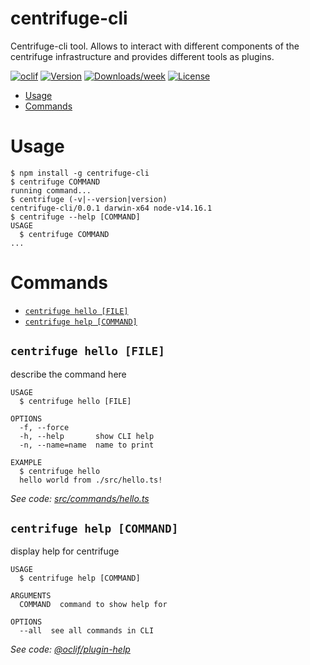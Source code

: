 centrifuge-cli
==============

Centrifuge-cli tool. Allows to interact with different components of the centrifuge infrastructure and provides different tools as plugins.

[![oclif](https://img.shields.io/badge/cli-oclif-brightgreen.svg)](https://oclif.io)
[![Version](https://img.shields.io/npm/v/centrifuge-cli.svg)](https://npmjs.org/package/centrifuge-cli)
[![Downloads/week](https://img.shields.io/npm/dw/centrifuge-cli.svg)](https://npmjs.org/package/centrifuge-cli)
[![License](https://img.shields.io/npm/l/centrifuge-cli.svg)](https://github.com/centrifuge/centrifuge-cli/blob/master/package.json)

<!-- toc -->
* [Usage](#usage)
* [Commands](#commands)
<!-- tocstop -->
# Usage
<!-- usage -->
```sh-session
$ npm install -g centrifuge-cli
$ centrifuge COMMAND
running command...
$ centrifuge (-v|--version|version)
centrifuge-cli/0.0.1 darwin-x64 node-v14.16.1
$ centrifuge --help [COMMAND]
USAGE
  $ centrifuge COMMAND
...
```
<!-- usagestop -->
# Commands
<!-- commands -->
* [`centrifuge hello [FILE]`](#centrifuge-hello-file)
* [`centrifuge help [COMMAND]`](#centrifuge-help-command)

## `centrifuge hello [FILE]`

describe the command here

```
USAGE
  $ centrifuge hello [FILE]

OPTIONS
  -f, --force
  -h, --help       show CLI help
  -n, --name=name  name to print

EXAMPLE
  $ centrifuge hello
  hello world from ./src/hello.ts!
```

_See code: [src/commands/hello.ts](https://github.com/centrifuge/centrifuge-cli/blob/v0.0.1/src/commands/hello.ts)_

## `centrifuge help [COMMAND]`

display help for centrifuge

```
USAGE
  $ centrifuge help [COMMAND]

ARGUMENTS
  COMMAND  command to show help for

OPTIONS
  --all  see all commands in CLI
```

_See code: [@oclif/plugin-help](https://github.com/oclif/plugin-help/blob/v3.2.3/src/commands/help.ts)_
<!-- commandsstop -->

